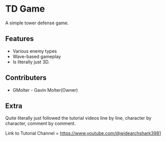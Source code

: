 
# TD Game

A simple tower defense game.

## Features

- Various enemy types
- Wave-based gameplay
- Is literally just 3D.

## Contributers

* GMolter - Gavin Molter(Owner)

## Extra

Quite literally just followed the tutorial videos line by line, character by character, comment by comment.

Link to Tutorial Channel = https://www.youtube.com/@widearchshark3981